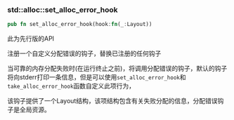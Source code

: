 ### std::alloc::set_alloc_error_hook

```rust
pub fn set_alloc_error_hook(hook:fn(_:Layout))
```

此为先行版的API

注册一个自定义分配错误的钩子，替换已注册的任何钩子

当可靠的内存分配失败时(在运行终止之前)，将调用分配错误的钩子，默认的钩子将向stderr打印一条信息，但是可以使用`set_alloc_error_hook`和`take_alloc_error_hook`函数自定义此项行为，

该钩子提供了一个Layout结构，该项结构包含有关失败分配的信息，分配错误钩子是全局资源。

